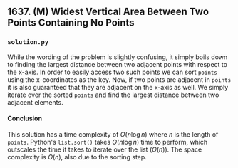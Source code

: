 ## 1637. (M) Widest Vertical Area Between Two Points Containing No Points

### `solution.py`
While the wording of the problem is slightly confusing, it simply boils down to finding the largest distance between two adjacent points with respect to the x-axis. In order to easily access two such points we can sort `points` using the x-coordinates as the key. Now, if two points are adjacent in `points` it is also guaranteed that they are adjacent on the x-axis as well. We simply iterate over the sorted `points` and find the largest distance between two adjacent elements.  

#### Conclusion
This solution has a time complexity of $O(n\log n)$ where $n$ is the length of `points`. Python's `list.sort()` takes $O(n\log n)$ time to perform, which outscales the time it takes to iterate over the list ($O(n)$). The space complexity is $O(n)$, also due to the sorting step.  
  

